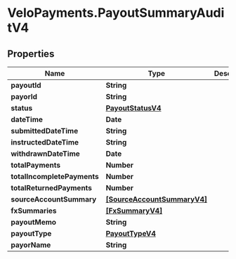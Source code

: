 # VeloPayments.PayoutSummaryAuditV4

## Properties

Name | Type | Description | Notes
------------ | ------------- | ------------- | -------------
**payoutId** | **String** |  | [optional] 
**payorId** | **String** |  | [optional] 
**status** | [**PayoutStatusV4**](PayoutStatusV4.md) |  | 
**dateTime** | **Date** |  | [optional] 
**submittedDateTime** | **String** |  | 
**instructedDateTime** | **String** |  | [optional] 
**withdrawnDateTime** | **Date** |  | [optional] 
**totalPayments** | **Number** |  | [optional] 
**totalIncompletePayments** | **Number** |  | [optional] 
**totalReturnedPayments** | **Number** |  | [optional] 
**sourceAccountSummary** | [**[SourceAccountSummaryV4]**](SourceAccountSummaryV4.md) |  | [optional] 
**fxSummaries** | [**[FxSummaryV4]**](FxSummaryV4.md) |  | [optional] 
**payoutMemo** | **String** |  | [optional] 
**payoutType** | [**PayoutTypeV4**](PayoutTypeV4.md) |  | 
**payorName** | **String** |  | 


